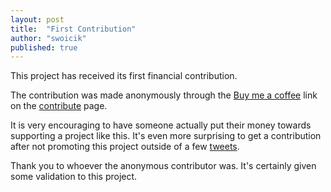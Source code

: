 ```yaml
---
layout: post
title:  "First Contribution"
author: "swoicik"
published: true
---
```


This project has received its first financial contribution. 

The contribution was made anonymously through the [Buy me a coffee](https://buymeacoffee.com/swoicik) link on the [contribute](https://cyod.xyz/contribute) page.

It is very encouraging to have someone actually put their money towards supporting a project like this. It's even more surprising to get a contribution after not promoting this project outside of a few [tweets](https://twitter.com/swoicik).

Thank you to whoever the anonymous contributor was. It's certainly given some validation to this project. 
